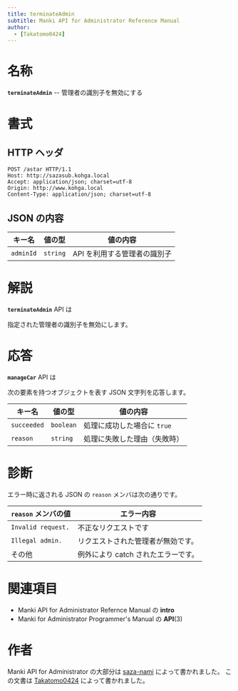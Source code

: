 ```yaml
---
title: terminateAdmin
subtitle: Manki API for Administrator Reference Manual
author:
  - [Takatomo0424]
---
```


# 名称

**`terminateAdmin`** -- 管理者の識別子を無効にする

# 書式

## HTTP ヘッダ

```http
POST /astar HTTP/1.1
Host: http://sazasub.kohga.local
Accept: application/json; charset=utf-8
Origin: http://www.kohga.local
Content-Type: application/json; charset=utf-8
```

## JSON の内容

| キー名    | 値の型   | 値の内容                     |
| --------- | -------- | ---------------------------- |
| `adminId` | `string` | API を利用する管理者の識別子 |

# 解説

**`terminateAdmin`** API は

指定された管理者の識別子を無効にします。

# 応答

**`manageCar`** API は

次の要素を持つオブジェクトを表す JSON 文字列を応答します。

| キー名      | 値の型    | 値の内容                     |
| ----------- | --------- | ---------------------------- |
| `succeeded` | `boolean` | 処理に成功した場合に `true`  |
| `reason`    | `string`  | 処理に失敗した理由（失敗時） |

# 診断

エラー時に返される JSON の `reason` メンバは次の通りです。

| `reason` メンバの値 | エラー内容                          |
| ------------------- | ----------------------------------- |
| `Invalid request.`  | 不正なリクエストです                |
| `Illegal admin.`    | リクエストされた管理者が無効です。  |
| その他              | 例外により catch されたエラーです。 |

# 関連項目

- Manki API for Administrator Refernce Manual の **intro**
- Manki for Administrator Programmer's Manual の **API**(3)

# 作者

Manki API for Administrator の大部分は [saza-nami][saza-nami] によって書かれました。
この文書は [Takatomo0424][takatomo0424] によって書かれました。

[saza-nami]: https://github.com/saza-nami
[takatomo0424]: https://github.com/Takatomo0424
